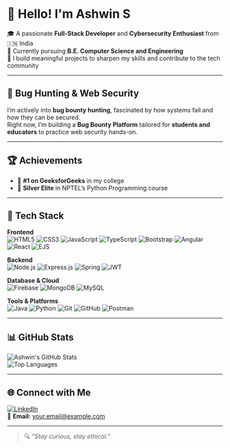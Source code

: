 # 👋 Hello! I'm Ashwin S

🎓 A passionate **Full-Stack Developer** and **Cybersecurity Enthusiast** from 🇮🇳 India  
🎯 Currently pursuing **B.E. Computer Science and Engineering**  
🚀 I build meaningful projects to sharpen my skills and contribute to the tech community

---

## 🔐 Bug Hunting & Web Security

I’m actively into **bug bounty hunting**, fascinated by how systems fail and how they can be secured.  
Right now, I’m building a **Bug Bounty Platform** tailored for **students and educators** to practice web security hands-on.

---

## 🏆 Achievements

- 🥇 **#1 on GeeksforGeeks** in my college  
- 🥈 **Silver Elite** in NPTEL’s Python Programming course

---

## 💼 Tech Stack

**Frontend**  
![HTML5](https://img.shields.io/badge/-HTML5-E34F26?style=flat&logo=html5)
![CSS3](https://img.shields.io/badge/-CSS3-1572B6?style=flat&logo=css3)
![JavaScript](https://img.shields.io/badge/-JavaScript-F7DF1E?style=flat&logo=javascript)
![TypeScript](https://img.shields.io/badge/-TypeScript-3178C6?style=flat&logo=typescript)
![Bootstrap](https://img.shields.io/badge/-Bootstrap-563D7C?style=flat&logo=bootstrap)
![Angular](https://img.shields.io/badge/-Angular-DD0031?style=flat&logo=angular)
![React](https://img.shields.io/badge/-React-61DAFB?style=flat&logo=react)
![EJS](https://img.shields.io/badge/-EJS-3178C6?style=flat)

**Backend**  
![Node.js](https://img.shields.io/badge/-Node.js-339933?style=flat&logo=node.js)
![Express.js](https://img.shields.io/badge/-Express.js-000000?style=flat&logo=express)
![Spring](https://img.shields.io/badge/-Spring-6DB33F?style=flat&logo=spring)
![JWT](https://img.shields.io/badge/-JWT-000000?style=flat&logo=jsonwebtokens)

**Database & Cloud**  
![Firebase](https://img.shields.io/badge/-Firebase-FFCA28?style=flat&logo=firebase)
![MongoDB](https://img.shields.io/badge/-MongoDB-47A248?style=flat&logo=mongodb)
![MySQL](https://img.shields.io/badge/-MySQL-4479A1?style=flat&logo=mysql)

**Tools & Platforms**  
![Java](https://img.shields.io/badge/-Java-007396?style=flat&logo=java)
![Python](https://img.shields.io/badge/-Python-3776AB?style=flat&logo=python)
![Git](https://img.shields.io/badge/-Git-F05032?style=flat&logo=git)
![GitHub](https://img.shields.io/badge/-GitHub-181717?style=flat&logo=github)
![Postman](https://img.shields.io/badge/-Postman-FF6C37?style=flat&logo=postman)

---

## 📊 GitHub Stats

![Ashwin's GitHub Stats](https://github-readme-stats.vercel.app/api?username=Ashwin-22082004&show_icons=true&theme=radical)  
![Top Languages](https://github-readme-stats.vercel.app/api/top-langs/?username=Ashwin-22082004&layout=compact&theme=radical)

---

## 🌐 Connect with Me

[![LinkedIn](https://img.shields.io/badge/-LinkedIn-blue?style=flat&logo=linkedin)](https://www.linkedin.com/in/your-linkedin-url)  
📧 **Email:** your.email@example.com

---

> 🔍 _“Stay curious, stay ethical.”_
